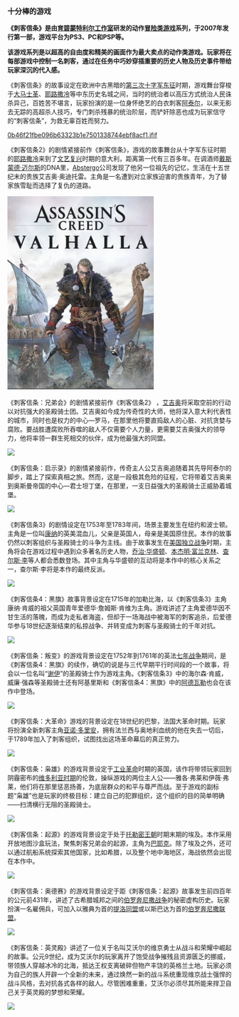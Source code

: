 ### 十分棒的游戏

**《刺客信条》是由[育碧蒙特利尔工作室](https://baike.baidu.com/item/育碧蒙特利尔工作室/10071976?fromModule=lemma_inlink)研发的动作[冒险类游戏](https://baike.baidu.com/item/冒险类游戏/927010?fromModule=lemma_inlink)系列，于2007年发行第一部，游戏平台为PS3、PC和PSP等。** 

**该游戏系列是以超高的自由度和精美的画面作为最大卖点的动作类游戏。玩家将在每部游戏中控制一名刺客，通过在任务中巧妙穿插重要的历史人物及历史事件带给玩家深沉的代入感。**

《刺客信条》的故事设定在欧洲中古黑暗的[第三次十字军东征](https://baike.baidu.com/item/第三次十字军东征/3751135?fromModule=lemma_inlink)时期，游戏舞台穿梭于[大马士革](https://baike.baidu.com/item/大马士革/644186?fromModule=lemma_inlink)、[耶路撒冷](https://baike.baidu.com/item/耶路撒冷/6115?fromModule=lemma_inlink)等中东历史名城之间，当时的统治者以高压方式统治人民诛杀异己，百姓苦不堪言，玩家扮演的是一位身怀绝艺的白衣刺客[阿泰尔](https://baike.baidu.com/item/阿泰尔/5000837?fromModule=lemma_inlink)，以来无影去无踪的高超杀人技巧，专门刺杀残暴的统治阶层，而铲奸除恶也成为玩家信守的“刺客信条”，为救无辜百姓而努力。

 [0b46f21fbe096b63323b1e7501338744ebf8acf1.jfif](..\照片\0b46f21fbe096b63323b1e7501338744ebf8acf1.jfif) 

《刺客信条2》的剧情紧接前作《刺客信条》，游戏的故事舞台从十字军东征时期的[耶路撒冷](https://baike.baidu.com/item/耶路撒冷/6115?fromModule=lemma_inlink)来到了[文艺复兴](https://baike.baidu.com/item/文艺复兴/93247?fromModule=lemma_inlink)时期的意大利，距离第一代有三百多年。在调酒师[戴斯蒙德·迈尔斯](https://baike.baidu.com/item/戴斯蒙德·迈尔斯/3318247?fromModule=lemma_inlink)的DNA里，[Abstergo](https://baike.baidu.com/item/Abstergo/7945943?fromModule=lemma_inlink)公司发现了他另一位祖先的记忆，生活在十五世纪末的贵族艾吉奥·奥迪托雷。主角是一名遭到对立家族迫害的贵族青年，为了替家族雪耻而选择了复仇的道路。

![](胡晟---刺客信条.assets/联想截图_20221219211703.png)

《刺客信条：兄弟会》的剧情紧接前作《刺客信条2》 ，[艾吉奥](https://baike.baidu.com/item/艾吉奥/6255000?fromModule=lemma_inlink)将采取空前的行动以对抗强大的圣殿骑士团。艾吉奥如今成为传奇性的大师，他将深入意大利代表性的城市，同时也是权力的中心—罗马，在那里他将要直捣敌人的心脏、对抗贪婪与腐败。要战胜遭腐败所吞噬的敌人不仅需要个人力量，更需要艾吉奥强大的领导力，他将率领一群生死相交的伙伴，成为他最强大的同盟。

![](C:\Users\胡晟\Pictures\联想截图\联想截图_20221219211324.png)

《刺客信条：启示录》的剧情紧接前作，传奇主人公艾吉奥追随着其先导阿泰尔的脚步，踏上了探索真相之旅。然而，这是一段极其危险的征程，它将带着艾吉奥来到奥斯曼帝国的中心—君士坦丁堡，在那里，一支日益强大的圣殿骑士正威胁着城堡。

![](C:\Users\胡晟\Pictures\联想截图\联想截图_20221219211342.png)

《刺客信条3》的剧情设定在1753年至1783年间，场景主要发生在纽约和波士顿。主角是一位叫[康纳](https://baike.baidu.com/item/康纳/18815882?fromModule=lemma_inlink)的英美混血儿，父亲是英国人，母亲是美国原住民。本作的故事仍然以刺客组织与圣殿骑士的斗争为主线。由于故事发生在[美国独立战争](https://baike.baidu.com/item/美国独立战争/464120?fromModule=lemma_inlink)时期，主角将会在游戏过程中遇到众多著名历史人物，[乔治·华盛顿](https://baike.baidu.com/item/乔治·华盛顿/25610?fromModule=lemma_inlink)、[本杰明·富兰克林](https://baike.baidu.com/item/本杰明·富兰克林/980777?fromModule=lemma_inlink)、[查尔斯·李](https://baike.baidu.com/item/查尔斯·李/1746472?fromModule=lemma_inlink)等人都会悉数登场。其中主角与华盛顿的互动将是本作中的核心关系之一，查尔斯·李将是本作的最终反派。

![](C:\Users\胡晟\Pictures\联想截图\联想截图_20221219211424.png)

《刺客信条4：黑旗》故事背景设定在1715年的加勒比海，以《刺客信条3》主角康纳·肯威的祖父英国青年爱德华·詹姆斯·肯维为主角。游戏讲述了主角爱德华因不甘生活的落魄，而成为走私者海盗，但却于一场海战中被海军的刺客追杀，后爱德华参与18世纪逐渐结束的私掠战争、并转变成为刺客与圣殿骑士的千年对抗。

![](C:\Users\胡晟\Pictures\联想截图\联想截图_20221219211438.png)

《刺客信条：叛变》的游戏背景设定在1752年到1761年的英法[七年战争](https://baike.baidu.com/item/七年战争/430415?fromModule=lemma_inlink)期间，是《刺客信条4：黑旗》的续作，确切的说是与三代早期平行时间段的一个故事，将会以一位名叫“[谢伊](https://baike.baidu.com/item/谢伊/16818356?fromModule=lemma_inlink)”的圣殿骑士作为游戏主角。《刺客信条3》中的海尔森·肯威，威廉·强森等圣殿骑士还有阿基里斯和《刺客信条4：黑旗》中的[阿德瓦勒](https://baike.baidu.com/item/阿德瓦勒/17189812?fromModule=lemma_inlink)也会在该作中登场。

![](C:\Users\胡晟\Pictures\联想截图\联想截图_20221219211544.png)

《刺客信条：大革命》游戏的背景设定在18世纪的巴黎，法国大革命时期。玩家将扮演全新刺客主角[亚诺·多里安](https://baike.baidu.com/item/亚诺·多里安/15216207?fromModule=lemma_inlink)，拥有法兰西与奥地利血统的他在失去一切后，于1789年加入了刺客组织，试图找出这场革命幕后的真正势力。

![](C:\Users\胡晟\Pictures\联想截图\联想截图_20221219211556.png)

《刺客信条：枭雄》的游戏背景设定于[工业革命](https://baike.baidu.com/item/工业革命/895?fromModule=lemma_inlink)时期的英国，该作将带领玩家回到阴霾密布的[维多利亚时期](https://baike.baidu.com/item/维多利亚时期/4456126?fromModule=lemma_inlink)的伦敦，操纵游戏的两位主人公——雅各·弗莱和伊薇·弗莱，他们将在那里惩恶扬善，为底层群众的和平与尊严而战。至于游戏的副标题“枭雄”也是玩家的终极目标：建立自己的犯罪组织，这个组织的目的简单明确——扫清横行无阻的圣殿骑士。

![](C:\Users\胡晟\Pictures\联想截图\联想截图_20221219211633.png)

《刺客信条：起源》的游戏背景设定于处于[托勒密王朝](https://baike.baidu.com/item/托勒密王朝/2675729?fromModule=lemma_inlink)时期末期的埃及。本作采用开放地图沙盒玩法，聚焦刺客兄弟会的起源，主角为[巴耶克](https://baike.baidu.com/item/巴耶克/22169697?fromModule=lemma_inlink)。除了埃及之外，还可以通过航船系统探索其他国家，比如希腊，以及整个地中海地区，海战依然会出现在本作中。

![](C:\Users\胡晟\Pictures\联想截图\联想截图_20221219211643.png)

《刺客信条：奥德赛》的游戏背景设定于距《刺客信条：起源》故事发生前四百年的公元前431年，讲述了古希腊城邦之间的[伯罗奔尼撒战争](https://baike.baidu.com/item/伯罗奔尼撒战争/875074?fromModule=lemma_inlink)的秘密虚构历史。玩家扮演一名雇佣兵，可加入以雅典为首的[提洛同盟](https://baike.baidu.com/item/提洛同盟/7471610?fromModule=lemma_inlink)或以斯巴达为首的[伯罗奔尼撒联盟](https://baike.baidu.com/item/伯罗奔尼撒联盟/2722543?fromModule=lemma_inlink)。

![](C:\Users\胡晟\Pictures\联想截图\联想截图_20221219211651.png)

《刺客信条：英灵殿》讲述了一位关于名叫艾沃尔的维京勇士从战斗和荣耀中崛起的故事。公元9世纪，成为艾沃尔的玩家离开了饱受战争摧残且资源匮乏的挪威，带领族人穿越冰冷的北海，抵达王权支离破碎但物产丰饶的英格兰土地。玩家必须为自己的族人开辟一个全新的未来，通过焕然一新的战斗系统重现维京战士强悍的战斗风格，去对抗各式各样的敌人。尽管困难重重，艾沃尔必须尽其所能来捍卫自己关于英灵殿的梦想和荣耀。

![](C:\Users\胡晟\Pictures\联想截图\联想截图_20221219211703.png)